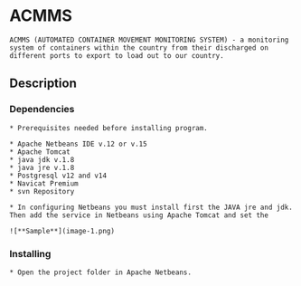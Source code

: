 # ACMMS 
    ACMMS (AUTOMATED CONTAINER MOVEMENT MONITORING SYSTEM) - a monitoring system of containers within the country from their discharged on different ports to export to load out to our country.

## Description

### Dependencies

    * Prerequisites needed before installing program.

    * Apache Netbeans IDE v.12 or v.15
    * Apache Tomcat 
    * java jdk v.1.8
    * java jre v.1.8
    * Postgresql v12 and v14
    * Navicat Premium
    * svn Repository

    * In configuring Netbeans you must install first the JAVA jre and jdk.
    Then add the service in Netbeans using Apache Tomcat and set the 
    
    ![**Sample**](image-1.png)


### Installing

    * Open the project folder in Apache Netbeans.